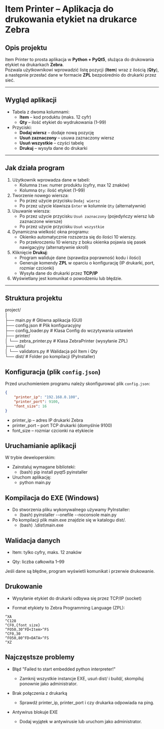 #  Item Printer – Aplikacja do drukowania etykiet na drukarce Zebra

##  Opis projektu
Item Printer to prosta aplikacja w **Python + PyQt5**, służąca do drukowania etykiet na drukarkach **Zebra**.  
Pozwala użytkownikowi wprowadzić listę pozycji (**Item**) wraz z ilością (**Qty**), a następnie przesłać dane w formacie **ZPL** bezpośrednio do drukarki przez sieć.

---

## Wygląd aplikacji
- Tabela z dwoma kolumnami:
  - **Item** – kod produktu (maks. 12 cyfr)
  - **Qty** – ilość etykiet do wydrukowania (1–99)
- Przyciski:
  - **Dodaj wiersz** – dodaje nową pozycję
  - **Usuń zaznaczony** – usuwa zaznaczony wiersz
  - **Usuń wszystkie** – czyści tabelę
  - **Drukuj** – wysyła dane do drukarki

---

##  Jak działa program
1. Użytkownik wprowadza dane w tabeli:
   - Kolumna `Item`: numer produktu (cyfry, max 12 znaków)
   - Kolumna `Qty`: ilość etykiet (1–99)
2. Tworzenie nowego wiersza:
   - Po przez użycie przycisku `Dodaj wiersz`
   - Po przez użycie klawisza `Enter` w kolumnie `Qty` (alternatywnie)
3. Usuwanie wiersza:
   - Po przez użycie przycisku `Usuń zaznaczony` (pojedyńczy wiersz lub zaznaczone wiersze)
   - Po przez użycie przycisku `Usuń wszystkie`
4. Dynamiczna wielkość okna programu:
   - Okienko automatycznie rozszerza się do ilości 10 wierszy.
   - Po przekroczeniu 10 wierszy z boku okienka pojawia się pasek nawigacyjny (alternatywnie skroll)
5. Kliknięcie **Drukuj**:
   - Program waliduje dane (sprawdza poprawność kodu i ilości)
   - Generuje komendy **ZPL** w oparciu o konfigurację (IP drukarki, port, rozmiar czcionki)
   - Wysyła dane do drukarki przez **TCP/IP**
6. Wyświetlany jest komunikat o powodzeniu lub błędzie.

---

##  Struktura projektu
project/    
│   
├── main.py # Główna aplikacja (GUI)    
├── config.json # Plik konfiguracyjny   
├── config_loader.py # Klasa Config do wczytywania ustawień     
├── printer/    
│ └── zebra_printer.py # Klasa ZebraPrinter (wysyłanie ZPL)     
├── utils/  
│ └── validators.py # Walidacja pól Item i Qty  
└── dist/ # Folder po kompilacji (PyInstaller)


## Konfiguracja (plik `config.json`)
Przed uruchomieniem programu należy skonfigurować plik `config.json`:

```json
{
    "printer_ip": "192.168.0.100",
    "printer_port": 9100,           
    "font_size": 16                 
}
```

- printer_ip – adres IP drukarki Zebra
- printer_port – port TCP drukarki (domyślnie 9100)
- font_size – rozmiar czcionki na etykiecie

## Uruchamianie aplikacji
W trybie deweloperskim:
- Zainstaluj wymagane biblioteki:
  - (bash) pip install pyqt5 pyinstaller
- Uruchom aplikację:
  - python main.py


## Kompilacja do EXE (Windows)
- Do stworzenia pliku wykonywalnego używamy PyInstaller:
  - (bash) pyinstaller --onefile --noconsole main.py
- Po kompilacji plik main.exe znajdzie się w katalogu dist/.
  - (bash) .\dist\main.exe


##  Walidacja danych
- Item: tylko cyfry, maks. 12 znaków

- Qty: liczba całkowita 1–99

Jeśli dane są błędne, program wyświetli komunikat i przerwie drukowanie.

## Drukowanie
- Wysyłanie etykiet do drukarki odbywa się przez TCP/IP (socket)

- Format etykiety to Zebra Programming Language (ZPL):
```
^XA
^C128
^CF0,{font_size}
^FO50,30^FD<Item>^FS
^CF0,30
^FO50,80^FD<DATA>^FS
^XZ
```

## Najczęstsze problemy
- Błąd "Failed to start embedded python interpreter!"
  - Zamknij wszystkie instancje EXE, usuń dist/ i build/, skompiluj ponownie jako administrator.

- Brak połączenia z drukarką
  - Sprawdź printer_ip, printer_port i czy drukarka odpowiada na ping.

- Antywirus blokuje EXE
  - Dodaj wyjątek w antywirusie lub uruchom jako administrator.

